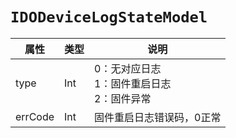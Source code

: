 # `IDODeviceLogStateModel`

| 属性        | 类型    | 说明         |
| ----------- | ------- | ------------ |
| type | Int | 0：无对应日志<br/>1：固件重启日志<br/>2：固件异常 |
| errCode | Int | 固件重启日志错误码，0正常 |
